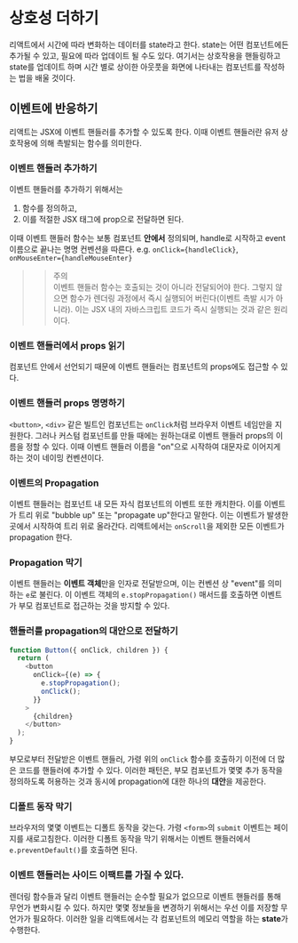 # 상호성 더하기

리액트에서 시간에 따라 변화하는 데이터를 state라고 한다. state는 어떤 컴포넌트에든 추가될 수 있고, 필요에 따라 업데이트 될 수도 있다. 여기서는 상호작용을 핸들링하고 state를 업데이트 하며 시간 별로 상이한 아웃풋을 화면에 나타내는 컴포넌트를 작성하는 법을 배울 것이다.

## 이벤트에 반응하기

리액트는 JSX에 이벤트 핸들러를 추가할 수 있도록 한다. 이때 이벤트 핸들러란 유저 상호작용에 의해 촉발되는 함수를 의미한다.

### 이벤트 핸들러 추가하기

이벤트 핸들러를 추가하기 위해서는

1. 함수를 정의하고,
2. 이를 적절한 JSX 태그에 prop으로 전달하면 된다.

이때 이벤트 핸들러 함수는 보통 컴포넌트 **안에서** 정의되며, handle로 시작하고 event 이름으로 끝나는 명명 컨벤션을 따른다. e.g. `onClick={handleClick}`, `onMouseEnter={handleMouseEnter}`

> > 주의  
> > 이벤트 핸들러 함수는 호출되는 것이 아니라 전달되어야 한다. 그렇지 않으면 함수가 렌더링 과정에서 즉시 실행되어 버린다(이벤트 촉발 시가 아니라). 이는 JSX 내의 자바스크립트 코드가 즉시 실행되는 것과 같은 원리이다.

### 이벤트 핸들러에서 props 읽기

컴포넌트 안에서 선언되기 때문에 이벤트 핸들러는 컴포넌트의 props에도 접근할 수 있다.

### 이벤트 핸들러 props 명명하기

`<button>`, `<div>` 같은 빌트인 컴포넌트는 `onClick`처럼 브라우저 이벤트 네임만을 지원한다. 그러나 커스텀 컴포넌트를 만들 때에는 원하는대로 이벤트 핸들러 props의 이름을 정할 수 있다. 이때 이벤트 핸들러 이름을 "on"으로 시작하여 대문자로 이어지게 하는 것이 네이밍 컨벤션이다.

### 이벤트의 Propagation

이벤트 핸들러는 컴포넌트 내 모든 자식 컴포넌트의 이벤트 또한 캐치한다. 이를 이벤트가 트리 위로 "bubble up" 또는 "propagate up"한다고 말한다. 이는 이벤트가 발생한 곳에서 시작하여 트리 위로 올라간다. 리액트에서는 `onScroll`을 제외한 모든 이벤트가 propagation 한다.

### Propagation 막기

이벤트 핸들러는 **이벤트 객체**만을 인자로 전달받으며, 이는 컨벤션 상 "event"를 의미하는 `e`로 불린다. 이 이벤트 객체의 `e.stopPropagation()` 매서드를 호출하면 이벤트가 부모 컴포넌트로 접근하는 것을 방지할 수 있다.

### 핸들러를 propagation의 대안으로 전달하기

```javascript
function Button({ onClick, children }) {
  return (
    <button
      onClick={(e) => {
        e.stopPropagation();
        onClick();
      }}
    >
      {children}
    </button>
  );
}
```

부모로부터 전달받은 이벤트 핸들러, 가령 위의 `onClick` 함수를 호출하기 이전에 더 많은 코드를 핸들러에 추가할 수 있다. 이러한 패턴은, 부모 컴포넌트가 몇몇 추가 동작을 정의하도록 허용하는 것과 동시에 propagation에 대한 하나의 **대안**을 제공한다.

### 디폴트 동작 막기

브라우저의 몇몇 이벤트는 디폴트 동작을 갖는다. 가령 `<form>`의 `submit` 이벤트는 페이지를 새로고침한다. 이러한 디폴트 동작을 막기 위해서는 이벤트 핸들러에서 `e.preventDefault()`를 호출하면 된다.

### 이벤트 핸들러는 사이드 이팩트를 가질 수 있다.

렌더링 함수들과 달리 이벤트 핸들러는 순수할 필요가 없으므로 이벤트 핸들러를 통해 무언가 변화시킬 수 있다. 하지만 몇몇 정보들을 변경하기 위해서는 우선 이를 저장할 무언가가 필요하다. 이러한 일을 리액트에서는 각 컴포넌트의 메모리 역할을 하는 **state**가 수행한다.
